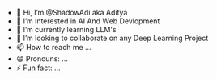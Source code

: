 - 👋 Hi, I’m @ShadowAdi aka Aditya
- 👀 I’m interested in AI And Web Devlopment
- 🌱 I’m currently learning LLM's
- 💞️ I’m looking to collaborate on any Deep Learning Project
- 📫 How to reach me ...
- 😄 Pronouns: ...
- ⚡ Fun fact: ...

<!---
ShadowAdi/ShadowAdi is a ✨ special ✨ repository because its `README.md` (this file) appears on your GitHub profile.
You can click the Preview link to take a look at your changes.
--->
